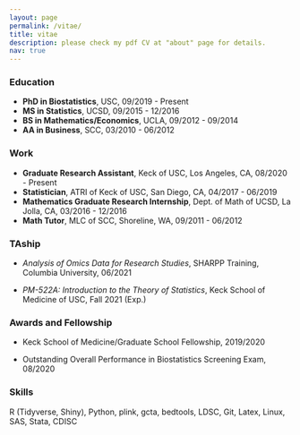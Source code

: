 ```yaml
---
layout: page
permalink: /vitae/
title: vitae
description: please check my pdf CV at "about" page for details.
nav: true
---
```



### **Education**

- **PhD in Biostatistics**, USC, 09/2019 - Present
- **MS in Statistics**, UCSD, 09/2015 - 12/2016
- **BS in Mathematics/Economics**, UCLA, 09/2012 - 09/2014
- **AA in Business**, SCC, 03/2010 - 06/2012

### **Work**
- **Graduate Research Assistant**, Keck of USC, Los Angeles, CA, 08/2020 - Present
- **Statistician**, ATRI of Keck of USC, San Diego, CA, 04/2017 - 06/2019
- **Mathematics Graduate Research Internship**, Dept. of Math of UCSD, La Jolla, CA, 03/2016 - 12/2016
- **Math Tutor**, MLC of SCC, Shoreline, WA, 09/2011 -  06/2012

### **TAship**
- *Analysis of Omics Data for Research Studies*, SHARPP Training, Columbia University, 06/2021

- *PM-522A: Introduction to the Theory of Statistics*, Keck School of Medicine of USC, Fall 2021 (Exp.)

### **Awards and Fellowship**
- Keck School of Medicine/Graduate School Fellowship, 2019/2020

- Outstanding Overall Performance in Biostatistics Screening Exam, 08/2020

### **Skills**

  R (Tidyverse, Shiny), Python, plink, gcta, bedtools, LDSC, Git, Latex, Linux, SAS, Stata, CDISC
